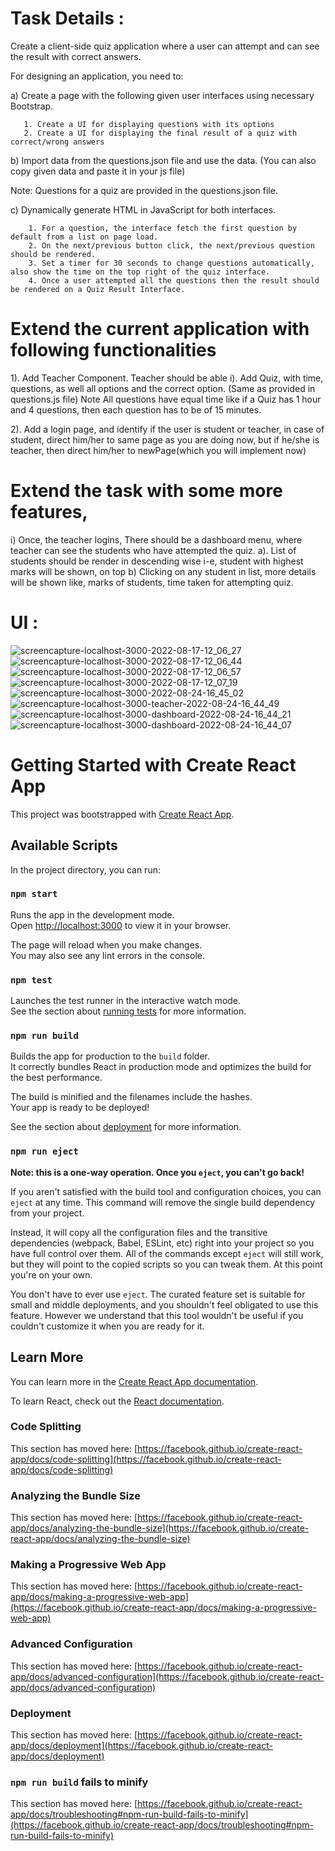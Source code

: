# Task Details : 
Create a client-side quiz application where a user can attempt and can see the result with correct answers.

For designing an application, you need to:

a)    Create a page with the following given user interfaces using necessary Bootstrap.

       1. Create a UI for displaying questions with its options
       2. Create a UI for displaying the final result of a quiz with correct/wrong answers
b)    Import data from the questions.json file and use the data. (You can also copy given data and paste it in your js file) 

Note: Questions for a quiz are provided in the questions.json file.

c)     Dynamically generate HTML in JavaScript for both interfaces.

        1. For a question, the interface fetch the first question by default from a list on page load.
        2. On the next/previous button click, the next/previous question should be rendered.
        3. Set a timer for 30 seconds to change questions automatically, also show the time on the top right of the quiz interface.
        4. Once a user attempted all the questions then the result should be rendered on a Quiz Result Interface.
        
# Extend the current application with following functionalities

1). Add Teacher Component. Teacher should be able 
     i). Add Quiz, with time, questions, as well all options 
         and the correct option.
         (Same as provided in questions.js file)
     Note All questions have equal time like if a Quiz has 1 hour
     and 4 questions, then each question has to be of 15 minutes.  
    
2). Add a login page, and identify if the user is student or 
    teacher, in case of student, direct him/her to same page as you
    are doing now, but if he/she is teacher, then direct him/her
    to newPage(which you will implement now)
    
# Extend the task with some more features,

i) Once, the teacher logins, There should be a dashboard menu,
   where teacher can see the students who have attempted the
   quiz.
    a). List of students should be render in descending wise
        i-e, student with highest marks will be shown, on top
    b) Clicking  on any student in list, more details will be
       shown like, marks of students, time taken for attempting
       quiz.

# UI :
![screencapture-localhost-3000-2022-08-17-12_06_27](https://user-images.githubusercontent.com/107143531/185057380-eb0d4ef9-4f34-41b1-9668-3a29c2194005.png)
![screencapture-localhost-3000-2022-08-17-12_06_44](https://user-images.githubusercontent.com/107143531/185057398-d6d596d0-cdca-4776-b6b8-1e784e7b44a4.png)
![screencapture-localhost-3000-2022-08-17-12_06_57](https://user-images.githubusercontent.com/107143531/185057405-1472d6cd-b277-44c9-8bd9-2f4f92e3c124.png)
![screencapture-localhost-3000-2022-08-17-12_07_19](https://user-images.githubusercontent.com/107143531/185057416-6fac0aff-daa6-4184-9ba0-d336172d9c78.png)
![screencapture-localhost-3000-2022-08-24-16_45_02](https://user-images.githubusercontent.com/107143531/186410537-ad37c06b-0a9b-4a3b-b9fc-54ab626ba559.png)
![screencapture-localhost-3000-teacher-2022-08-24-16_44_49](https://user-images.githubusercontent.com/107143531/186410573-6e2879d3-8dcb-44e0-a078-1c4d74c960eb.png)
![screencapture-localhost-3000-dashboard-2022-08-24-16_44_21](https://user-images.githubusercontent.com/107143531/186410598-4388eae4-af47-4d05-a726-f07d960db90a.png)
![screencapture-localhost-3000-dashboard-2022-08-24-16_44_07](https://user-images.githubusercontent.com/107143531/186410625-58378f89-70ef-48f3-b5b1-9cdbd2e2be75.png)

# Getting Started with Create React App

This project was bootstrapped with [Create React App](https://github.com/facebook/create-react-app).

## Available Scripts

In the project directory, you can run:

### `npm start`

Runs the app in the development mode.\
Open [http://localhost:3000](http://localhost:3000) to view it in your browser.

The page will reload when you make changes.\
You may also see any lint errors in the console.

### `npm test`

Launches the test runner in the interactive watch mode.\
See the section about [running tests](https://facebook.github.io/create-react-app/docs/running-tests) for more information.

### `npm run build`

Builds the app for production to the `build` folder.\
It correctly bundles React in production mode and optimizes the build for the best performance.

The build is minified and the filenames include the hashes.\
Your app is ready to be deployed!

See the section about [deployment](https://facebook.github.io/create-react-app/docs/deployment) for more information.

### `npm run eject`

**Note: this is a one-way operation. Once you `eject`, you can't go back!**

If you aren't satisfied with the build tool and configuration choices, you can `eject` at any time. This command will remove the single build dependency from your project.

Instead, it will copy all the configuration files and the transitive dependencies (webpack, Babel, ESLint, etc) right into your project so you have full control over them. All of the commands except `eject` will still work, but they will point to the copied scripts so you can tweak them. At this point you're on your own.

You don't have to ever use `eject`. The curated feature set is suitable for small and middle deployments, and you shouldn't feel obligated to use this feature. However we understand that this tool wouldn't be useful if you couldn't customize it when you are ready for it.

## Learn More

You can learn more in the [Create React App documentation](https://facebook.github.io/create-react-app/docs/getting-started).

To learn React, check out the [React documentation](https://reactjs.org/).

### Code Splitting

This section has moved here: [https://facebook.github.io/create-react-app/docs/code-splitting](https://facebook.github.io/create-react-app/docs/code-splitting)

### Analyzing the Bundle Size

This section has moved here: [https://facebook.github.io/create-react-app/docs/analyzing-the-bundle-size](https://facebook.github.io/create-react-app/docs/analyzing-the-bundle-size)

### Making a Progressive Web App

This section has moved here: [https://facebook.github.io/create-react-app/docs/making-a-progressive-web-app](https://facebook.github.io/create-react-app/docs/making-a-progressive-web-app)

### Advanced Configuration

This section has moved here: [https://facebook.github.io/create-react-app/docs/advanced-configuration](https://facebook.github.io/create-react-app/docs/advanced-configuration)

### Deployment

This section has moved here: [https://facebook.github.io/create-react-app/docs/deployment](https://facebook.github.io/create-react-app/docs/deployment)

### `npm run build` fails to minify

This section has moved here: [https://facebook.github.io/create-react-app/docs/troubleshooting#npm-run-build-fails-to-minify](https://facebook.github.io/create-react-app/docs/troubleshooting#npm-run-build-fails-to-minify)
